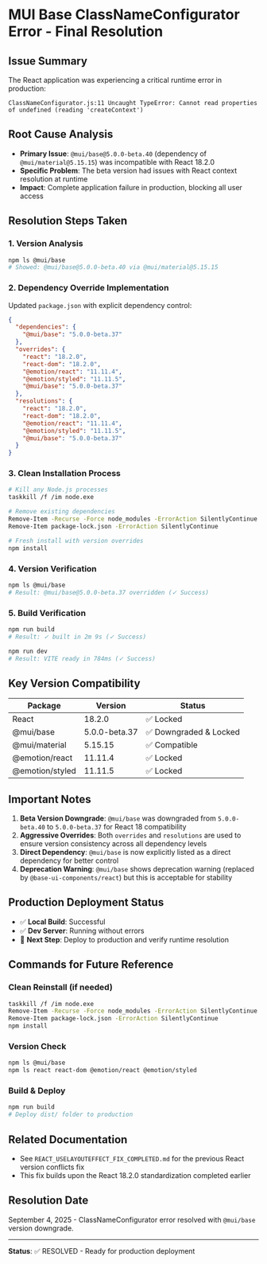 # MUI Base ClassNameConfigurator Error - Final Resolution

## Issue Summary
The React application was experiencing a critical runtime error in production:
```
ClassNameConfigurator.js:11 Uncaught TypeError: Cannot read properties of undefined (reading 'createContext')
```

## Root Cause Analysis
- **Primary Issue**: `@mui/base@5.0.0-beta.40` (dependency of `@mui/material@5.15.15`) was incompatible with React 18.2.0
- **Specific Problem**: The beta version had issues with React context resolution at runtime
- **Impact**: Complete application failure in production, blocking all user access

## Resolution Steps Taken

### 1. Version Analysis
```bash
npm ls @mui/base
# Showed: @mui/base@5.0.0-beta.40 via @mui/material@5.15.15
```

### 2. Dependency Override Implementation
Updated `package.json` with explicit dependency control:

```json
{
  "dependencies": {
    "@mui/base": "5.0.0-beta.37"
  },
  "overrides": {
    "react": "18.2.0",
    "react-dom": "18.2.0", 
    "@emotion/react": "11.11.4",
    "@emotion/styled": "11.11.5",
    "@mui/base": "5.0.0-beta.37"
  },
  "resolutions": {
    "react": "18.2.0",
    "react-dom": "18.2.0",
    "@emotion/react": "11.11.4", 
    "@emotion/styled": "11.11.5",
    "@mui/base": "5.0.0-beta.37"
  }
}
```

### 3. Clean Installation Process
```bash
# Kill any Node.js processes
taskkill /f /im node.exe

# Remove existing dependencies
Remove-Item -Recurse -Force node_modules -ErrorAction SilentlyContinue
Remove-Item package-lock.json -ErrorAction SilentlyContinue

# Fresh install with version overrides
npm install
```

### 4. Version Verification
```bash
npm ls @mui/base
# Result: @mui/base@5.0.0-beta.37 overridden (✓ Success)
```

### 5. Build Verification
```bash
npm run build
# Result: ✓ built in 2m 9s (✓ Success)

npm run dev  
# Result: VITE ready in 784ms (✓ Success)
```

## Key Version Compatibility

| Package | Version | Status |
|---------|---------|---------|
| React | 18.2.0 | ✅ Locked |
| @mui/base | 5.0.0-beta.37 | ✅ Downgraded & Locked |
| @mui/material | 5.15.15 | ✅ Compatible |
| @emotion/react | 11.11.4 | ✅ Locked |
| @emotion/styled | 11.11.5 | ✅ Locked |

## Important Notes

1. **Beta Version Downgrade**: `@mui/base` was downgraded from `5.0.0-beta.40` to `5.0.0-beta.37` for React 18 compatibility
2. **Aggressive Overrides**: Both `overrides` and `resolutions` are used to ensure version consistency across all dependency levels
3. **Direct Dependency**: `@mui/base` is now explicitly listed as a direct dependency for better control
4. **Deprecation Warning**: `@mui/base` shows deprecation warning (replaced by `@base-ui-components/react`) but this is acceptable for stability

## Production Deployment Status

- ✅ **Local Build**: Successful
- ✅ **Dev Server**: Running without errors
- 🔄 **Next Step**: Deploy to production and verify runtime resolution

## Commands for Future Reference

### Clean Reinstall (if needed)
```bash
taskkill /f /im node.exe
Remove-Item -Recurse -Force node_modules -ErrorAction SilentlyContinue
Remove-Item package-lock.json -ErrorAction SilentlyContinue  
npm install
```

### Version Check
```bash
npm ls @mui/base
npm ls react react-dom @emotion/react @emotion/styled
```

### Build & Deploy
```bash
npm run build
# Deploy dist/ folder to production
```

## Related Documentation
- See `REACT_USELAYOUTEFFECT_FIX_COMPLETED.md` for the previous React version conflicts fix
- This fix builds upon the React 18.2.0 standardization completed earlier

## Resolution Date
September 4, 2025 - ClassNameConfigurator error resolved with `@mui/base` version downgrade.

---
**Status**: ✅ RESOLVED - Ready for production deployment
